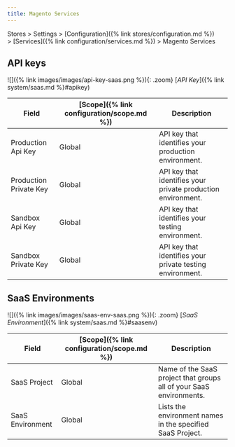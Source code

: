 ```yaml
---
title: Magento Services
---
```


Stores > Settings > [Configuration]({% link stores/configuration.md %}) > [Services]({% link configuration/services.md %}) > Magento Services

## API keys

![]({% link images/images/api-key-saas.png %}){: .zoom}
[_API Key_]({% link system/saas.md %}#apikey)

|Field|[Scope]({% link configuration/scope.md %})|Description|
|--- |--- |--- |
|Production Api Key|Global|API key that identifies your production environment.|
|Production Private Key|Global|API key that identifies your private production environment.|
|Sandbox Api Key|Global|API key that identifies your testing environment.|
|Sandbox Private Key|Global|API key that identifies your private testing environment.|

## SaaS Environments

![]({% link images/images/saas-env-saas.png %}){: .zoom}
[_SaaS Environment_]({% link system/saas.md %}#saasenv)

|Field|[Scope]({% link configuration/scope.md %})|Description|
|--- |--- |--- |
|SaaS Project|Global|Name of the SaaS project that groups all of your SaaS environments.|
|SaaS Environment|Global|Lists the environment names in the specified SaaS Project.|
